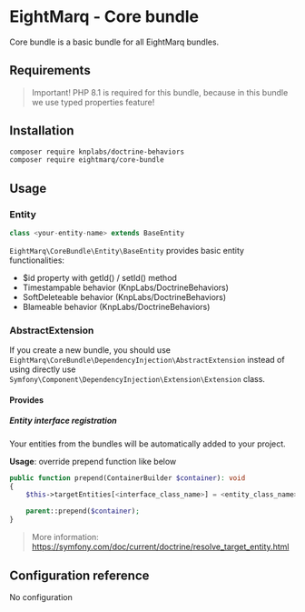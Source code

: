 # EightMarq - Core bundle

Core bundle is a basic bundle for all EightMarq bundles.

## Requirements

> Important! PHP 8.1 is required for this bundle, because in this bundle we use typed properties feature!

## Installation

```bash
composer require knplabs/doctrine-behaviors
composer require eightmarq/core-bundle
```

## Usage

### Entity 

```php
class <your-entity-name> extends BaseEntity
```

`EightMarq\CoreBundle\Entity\BaseEntity` provides basic entity functionalities:

* $id property with getId() / setId() method
* Timestampable behavior (KnpLabs/DoctrineBehaviors)
* SoftDeleteable behavior (KnpLabs/DoctrineBehaviors)
* Blameable behavior (KnpLabs/DoctrineBehaviors)

### AbstractExtension

If you create a new bundle, you should use `EightMarq\CoreBundle\DependencyInjection\AbstractExtension`
instead of using directly use `Symfony\Component\DependencyInjection\Extension\Extension` class.

#### Provides

##### Entity interface registration

Your entities from the bundles will be automatically added to your project.

**Usage**: override prepend function like below

```php
public function prepend(ContainerBuilder $container): void
{
    $this->targetEntities[<interface_class_name>] = <entity_class_name>;

    parent::prepend($container);
}
```

> More information: https://symfony.com/doc/current/doctrine/resolve_target_entity.html

## Configuration reference

No configuration